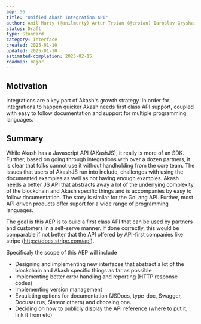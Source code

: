 ```yaml
---
aep: 56
title: "Unified Akash Integration API"
author: Anil Murty (@anilmurty) Artur Troian (@troian) Iaroslav Gryshaiev (@ygrishajev) Maxime Beauchamp (@baktun14)
status: Draft
type: Standard
category: Interface
created: 2025-01-10
updated: 2025-01-10
estimated-completion: 2025-02-15
roadmap: major
---
```



## Motivation

Integrations are a key part of Akash's growth strategy. In order for integrations to happen quicker Akash needs first class API support, coupled with easy to follow documentation and support for multiple programming languages.

## Summary

While Akash has a Javascript API (AKashJS), it really is more of an SDK. Further, based on going through integrations with over a dozen partners, it is clear that folks cannot use it without handholding from the core team. The issues that users of AkashJS run into include, challenges with using the documented examples as well as not having enough examples. Akash needs a better JS API that abstracts away a lot of the underlying complexity of the blockchain and Akash specific things and is accompanies by easy to follow documentation. The story is similar for the GoLang API. Further, most API driven products offer suport for a wide range of programming languages.

The goal is this AEP is to build a first class API that can be used by partners and customers in a self-serve manner. If done correctly, this would be comparable if not better that the API offered by API-first companies like stripe (https://docs.stripe.com/api).

Specificaly the scope of this AEP will include
- Designing and implementing new interfaces that abstract a lot of the blockchain and Akash specific things as far as possible
- Implementing better error handling and reporting (HTTP response codes)
- Implementing version management
- Evaulating options for documentation (JSDocs, type-doc, Swagger, Docusaurus, Slateor others) and choosing one.
- Deciding on how to publicly display the API reference (where to put it, link it from etc)